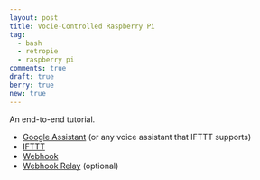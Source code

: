 ```yaml
---
layout: post
title: Vocie-Controlled Raspberry Pi
tag:
  - bash
  - retropie
  - raspberry pi
comments: true
draft: true
berry: true
new: true
---
```


An end-to-end tutorial.

* [Google Assistant](https://assistant.google.com/) (or any voice assistant that IFTTT supports)
* [IFTTT](https://ifttt.com/)
* [Webhook](https://github.com/adnanh/webhook)
* [Webhook Relay](https://webhookrelay.com/) (optional)
